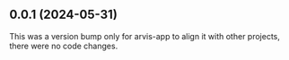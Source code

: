 ## 0.0.1 (2024-05-31)

This was a version bump only for arvis-app to align it with other projects, there were no code changes.
